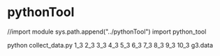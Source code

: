 # pythonTool

//import module
sys.path.append("../pythonTool")
import python_tool

python collect_data.py 1_3 2_3 3_3 4_3 5_3 6_3 7_3 8_3 9_3 10_3 g3.data